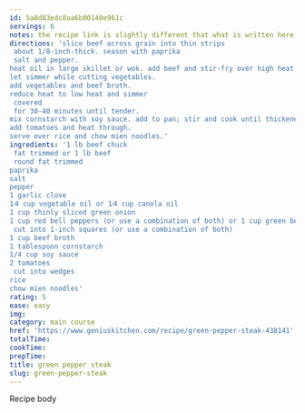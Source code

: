 ```yaml
---
id: 5a8d83edc8aa6b00140e961c
servings: 6
notes: the recipe link is slightly different that what is written here.  i altered the link recipe to match mama's.
directions: 'slice beef across grain into thin strips
 about 1/8-inch-thick. season with paprika
 salt and pepper.
heat oil in large skillet or wok. add beef and stir-fry over high heat until browned. check beef for tenderness.
let simmer while cutting vegetables.
add vegetables and beef broth.
reduce heat to low heat and simmer
 covered
 for 30-40 minutes until tender.
mix cornstarch with soy sauce. add to pan; stir and cook until thickened.
add tomatoes and heat through.
serve over rice and chow mien noodles.'
ingredients: '1 lb beef chuck
 fat trimmed or 1 lb beef
 round fat trimmed
paprika
salt
pepper
1 garlic clove
1⁄4 cup vegetable oil or 1⁄4 cup canola oil
1 cup thinly sliced green onion
1 cup red bell peppers (or use a combination of both) or 1 cup green bell pepper
 cut into 1-inch squares (or use a combination of both)
1 cup beef broth
1 tablespoon cornstarch
1/4 cup soy sauce
2 tomatoes
 cut into wedges
rice
chow mien noodles'
rating: 5
ease: easy
img:
category: main course
href: 'https://www.geniuskitchen.com/recipe/green-pepper-steak-438141'
totalTime:
cookTime:
prepTime:
title: green pepper steak
slug: green-pepper-steak
---
```

Recipe body
